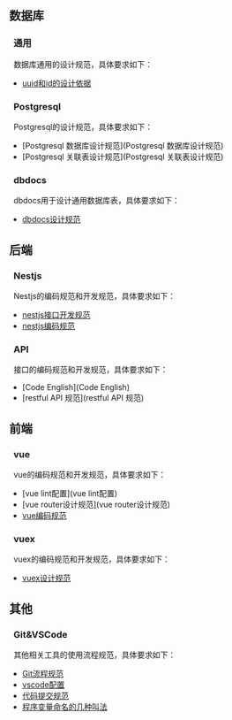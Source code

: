 ## 数据库
### &nbsp; 通用
&nbsp; 数据库通用的设计规范，具体要求如下：  
* [uuid和id的设计依据](uuid和id的设计依据)
### &nbsp; Postgresql
&nbsp; Postgresql的设计规范，具体要求如下：  
* [Postgresql 数据库设计规范](Postgresql 数据库设计规范)
* [Postgresql 关联表设计规范](Postgresql 关联表设计规范)
### &nbsp; dbdocs
&nbsp; dbdocs用于设计通用数据库表，具体要求如下：  
* [dbdocs设计规范](dbdocs设计规范)

## 后端
### &nbsp; Nestjs
&nbsp; Nestjs的编码规范和开发规范，具体要求如下：  
* [nestjs接口开发规范](nestjs接口开发规范)
* [nestjs编码规范](nestjs编码规范)
### &nbsp; API
&nbsp; 接口的编码规范和开发规范，具体要求如下：  
* [Code English](Code English)
* [restful API 规范](restful API 规范)

## 前端
### &nbsp; vue
&nbsp; vue的编码规范和开发规范，具体要求如下：  
* [vue lint配置](vue lint配置)
* [vue router设计规范](vue router设计规范)
* [vue编码规范](vue编码规范)
### &nbsp; vuex
&nbsp; vuex的编码规范和开发规范，具体要求如下：  
* [vuex设计规范](vuex设计规范)

## 其他
### &nbsp; Git&VSCode
&nbsp; 其他相关工具的使用流程规范，具体要求如下：  
* [Git流程规范](Git流程规范)
* [vscode配置](vscode配置)
* [代码提交规范](代码提交规范)
* [程序变量命名的几种叫法](程序变量命名的几种叫法)